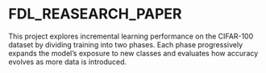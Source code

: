 # FDL_REASEARCH_PAPER
This project explores incremental learning performance on the CIFAR-100 dataset by dividing training into two phases. Each phase progressively expands the model’s exposure to new classes and evaluates how accuracy evolves as more data is introduced.
